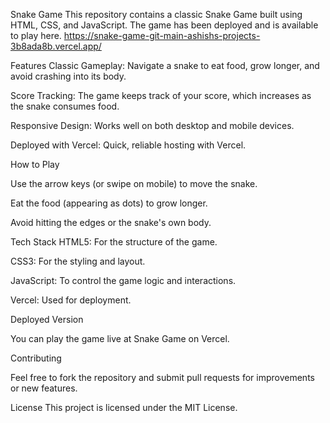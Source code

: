 Snake Game
This repository contains a classic Snake Game built using HTML, CSS, and JavaScript. The game has been deployed and is available to play here.
https://snake-game-git-main-ashishs-projects-3b8ada8b.vercel.app/  		

Features
Classic Gameplay: Navigate a snake to eat food, grow longer, and avoid crashing into its body.

Score Tracking: The game keeps track of your score, which increases as the snake consumes food.

Responsive Design: Works well on both desktop and mobile devices.

Deployed with Vercel: Quick, reliable hosting with Vercel.

How to Play

Use the arrow keys (or swipe on mobile) to move the snake.

Eat the food (appearing as dots) to grow longer.

Avoid hitting the edges or the snake's own body.


Tech Stack
HTML5: For the structure of the game.

CSS3: For the styling and layout.

JavaScript: To control the game logic and interactions.

Vercel: Used for deployment.

Deployed Version

You can play the game live at Snake Game on Vercel.

Contributing

Feel free to fork the repository and submit pull requests for improvements or new features.

License
This project is licensed under the MIT License.

